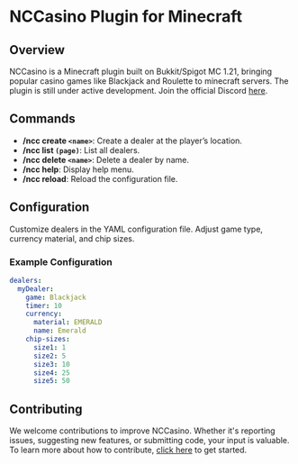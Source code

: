 # NCCasino Plugin for Minecraft

## Overview

NCCasino is a Minecraft plugin built on Bukkit/Spigot MC 1.21, bringing popular casino games like Blackjack and Roulette to minecraft servers. The plugin is still under active development. Join the official Discord [here](https://discord.gg/PaN3Dd4pD8).


## Commands

- **/ncc create `<name>`**: Create a dealer at the player’s location.
- **/ncc list `(page)`**: List all dealers.
- **/ncc delete `<name>`**: Delete a dealer by name.
- **/ncc help**: Display help menu.
- **/ncc reload**: Reload the configuration file.

## Configuration

Customize dealers in the YAML configuration file. Adjust game type, currency material, and chip sizes.

### Example Configuration

```yaml
dealers:
  myDealer:
    game: Blackjack
    timer: 10
    currency:
      material: EMERALD
      name: Emerald
    chip-sizes:
      size1: 1
      size2: 5
      size3: 10
      size4: 25
      size5: 50
```

## Contributing

We welcome contributions to improve NCCasino. Whether it's reporting issues, suggesting new features, or submitting code, your input is valuable. To learn more about how to contribute, [click here](deploy.md) to get started.
